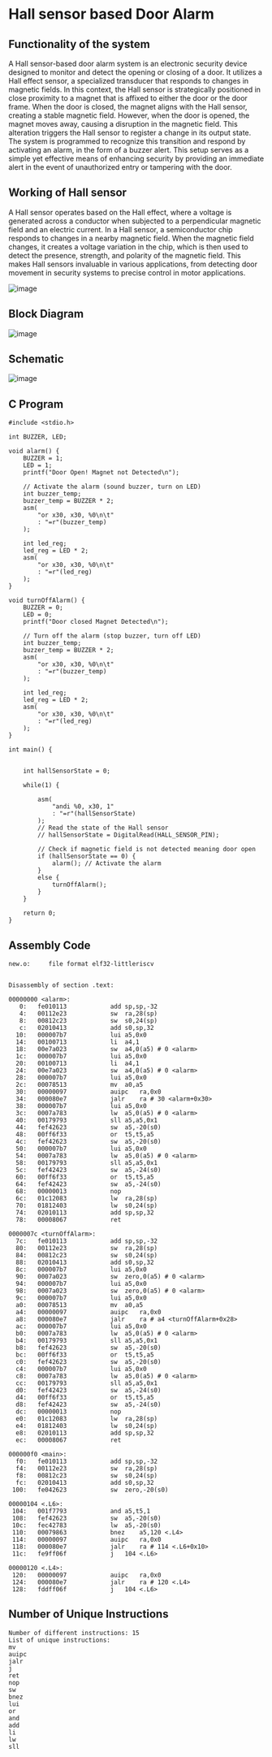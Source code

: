 # Hall sensor based Door Alarm

## Functionality of the system

A Hall sensor-based door alarm system is an electronic security device designed to monitor and detect the opening or closing of a door. It utilizes a Hall effect sensor, a specialized transducer that responds to changes in magnetic fields. In this context, the Hall sensor is strategically positioned in close proximity to a magnet that is affixed to either the door or the door frame. When the door is closed, the magnet aligns with the Hall sensor, creating a stable magnetic field. However, when the door is opened, the magnet moves away, causing a disruption in the magnetic field. This alteration triggers the Hall sensor to register a change in its output state. The system is programmed to recognize this transition and respond by activating an alarm, in the form of a buzzer alert. This setup serves as a simple yet effective means of enhancing security by providing an immediate alert in the event of unauthorized entry or tampering with the door. 

## Working of Hall sensor 

A Hall sensor operates based on the Hall effect, where a voltage is generated across a conductor when subjected to a perpendicular magnetic field and an electric current. In a Hall sensor, a semiconductor chip responds to changes in a nearby magnetic field. When the magnetic field changes, it creates a voltage variation in the chip, which is then used to detect the presence, strength, and polarity of the magnetic field. This makes Hall sensors invaluable in various applications, from detecting door movement in security systems to precise control in motor applications.

![image](https://github.com/amith-bharadwaj/Hall_sensor_based_Door_Alarm/assets/84613258/1af6ecc5-39c7-4b08-a334-40916aa5762d)

## Block Diagram

![image](https://github.com/amith-bharadwaj/Hall_sensor_based_Door_Alarm/assets/84613258/2db483ca-2c8e-4313-b2eb-daa7a3ec7052)

## Schematic

![image](https://github.com/amith-bharadwaj/Hall_sensor_based_Door_Alarm/assets/84613258/408eeda4-4e64-4084-9224-1efe63478635)

## C Program

```
#include <stdio.h>

int BUZZER, LED;

void alarm() {
    BUZZER = 1;
    LED = 1;
    printf("Door Open! Magnet not Detected\n");

    // Activate the alarm (sound buzzer, turn on LED)
    int buzzer_temp;
    buzzer_temp = BUZZER * 2;
    asm(
        "or x30, x30, %0\n\t"
        : "=r"(buzzer_temp)
    );

    int led_reg;
    led_reg = LED * 2;
    asm(
        "or x30, x30, %0\n\t"
        : "=r"(led_reg)
    );
}

void turnOffAlarm() {
    BUZZER = 0;
    LED = 0;
    printf("Door closed Magnet Detected\n");

    // Turn off the alarm (stop buzzer, turn off LED)
    int buzzer_temp;
    buzzer_temp = BUZZER * 2;
    asm(
        "or x30, x30, %0\n\t"
        : "=r"(buzzer_temp)
    );

    int led_reg;
    led_reg = LED * 2;
    asm(
        "or x30, x30, %0\n\t"
        : "=r"(led_reg)
    );
}

int main() {


    int hallSensorState = 0;

    while(1) {
    
    	asm(
            "andi %0, x30, 1"
            : "=r"(hallSensorState)
        );
        // Read the state of the Hall sensor
        // hallSensorState = DigitalRead(HALL_SENSOR_PIN);

        // Check if magnetic field is not detected meaning door open
        if (hallSensorState == 0) {
            alarm(); // Activate the alarm
        }
        else {
            turnOffAlarm();
        }
    }

    return 0;
}
```
## Assembly Code

```
new.o:     file format elf32-littleriscv


Disassembly of section .text:

00000000 <alarm>:
   0:	fe010113          	add	sp,sp,-32
   4:	00112e23          	sw	ra,28(sp)
   8:	00812c23          	sw	s0,24(sp)
   c:	02010413          	add	s0,sp,32
  10:	000007b7          	lui	a5,0x0
  14:	00100713          	li	a4,1
  18:	00e7a023          	sw	a4,0(a5) # 0 <alarm>
  1c:	000007b7          	lui	a5,0x0
  20:	00100713          	li	a4,1
  24:	00e7a023          	sw	a4,0(a5) # 0 <alarm>
  28:	000007b7          	lui	a5,0x0
  2c:	00078513          	mv	a0,a5
  30:	00000097          	auipc	ra,0x0
  34:	000080e7          	jalr	ra # 30 <alarm+0x30>
  38:	000007b7          	lui	a5,0x0
  3c:	0007a783          	lw	a5,0(a5) # 0 <alarm>
  40:	00179793          	sll	a5,a5,0x1
  44:	fef42623          	sw	a5,-20(s0)
  48:	00ff6f33          	or	t5,t5,a5
  4c:	fef42623          	sw	a5,-20(s0)
  50:	000007b7          	lui	a5,0x0
  54:	0007a783          	lw	a5,0(a5) # 0 <alarm>
  58:	00179793          	sll	a5,a5,0x1
  5c:	fef42423          	sw	a5,-24(s0)
  60:	00ff6f33          	or	t5,t5,a5
  64:	fef42423          	sw	a5,-24(s0)
  68:	00000013          	nop
  6c:	01c12083          	lw	ra,28(sp)
  70:	01812403          	lw	s0,24(sp)
  74:	02010113          	add	sp,sp,32
  78:	00008067          	ret

0000007c <turnOffAlarm>:
  7c:	fe010113          	add	sp,sp,-32
  80:	00112e23          	sw	ra,28(sp)
  84:	00812c23          	sw	s0,24(sp)
  88:	02010413          	add	s0,sp,32
  8c:	000007b7          	lui	a5,0x0
  90:	0007a023          	sw	zero,0(a5) # 0 <alarm>
  94:	000007b7          	lui	a5,0x0
  98:	0007a023          	sw	zero,0(a5) # 0 <alarm>
  9c:	000007b7          	lui	a5,0x0
  a0:	00078513          	mv	a0,a5
  a4:	00000097          	auipc	ra,0x0
  a8:	000080e7          	jalr	ra # a4 <turnOffAlarm+0x28>
  ac:	000007b7          	lui	a5,0x0
  b0:	0007a783          	lw	a5,0(a5) # 0 <alarm>
  b4:	00179793          	sll	a5,a5,0x1
  b8:	fef42623          	sw	a5,-20(s0)
  bc:	00ff6f33          	or	t5,t5,a5
  c0:	fef42623          	sw	a5,-20(s0)
  c4:	000007b7          	lui	a5,0x0
  c8:	0007a783          	lw	a5,0(a5) # 0 <alarm>
  cc:	00179793          	sll	a5,a5,0x1
  d0:	fef42423          	sw	a5,-24(s0)
  d4:	00ff6f33          	or	t5,t5,a5
  d8:	fef42423          	sw	a5,-24(s0)
  dc:	00000013          	nop
  e0:	01c12083          	lw	ra,28(sp)
  e4:	01812403          	lw	s0,24(sp)
  e8:	02010113          	add	sp,sp,32
  ec:	00008067          	ret

000000f0 <main>:
  f0:	fe010113          	add	sp,sp,-32
  f4:	00112e23          	sw	ra,28(sp)
  f8:	00812c23          	sw	s0,24(sp)
  fc:	02010413          	add	s0,sp,32
 100:	fe042623          	sw	zero,-20(s0)

00000104 <.L6>:
 104:	001f7793          	and	a5,t5,1
 108:	fef42623          	sw	a5,-20(s0)
 10c:	fec42783          	lw	a5,-20(s0)
 110:	00079863          	bnez	a5,120 <.L4>
 114:	00000097          	auipc	ra,0x0
 118:	000080e7          	jalr	ra # 114 <.L6+0x10>
 11c:	fe9ff06f          	j	104 <.L6>

00000120 <.L4>:
 120:	00000097          	auipc	ra,0x0
 124:	000080e7          	jalr	ra # 120 <.L4>
 128:	fddff06f          	j	104 <.L6>

```
## Number of Unique Instructions

```
Number of different instructions: 15
List of unique instructions:
mv
auipc
jalr
j
ret
nop
sw
bnez
lui
or
and
add
li
lw
sll

```
